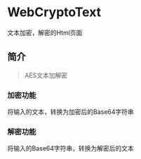 # WebCryptoText
文本加密，解密的Html页面

## 简介

> AES文本加解密

### 加密功能

将输入的文本，转换为加密后的Base64字符串

### 解密功能

将输入的Base64字符串，转换为解密后的文本
